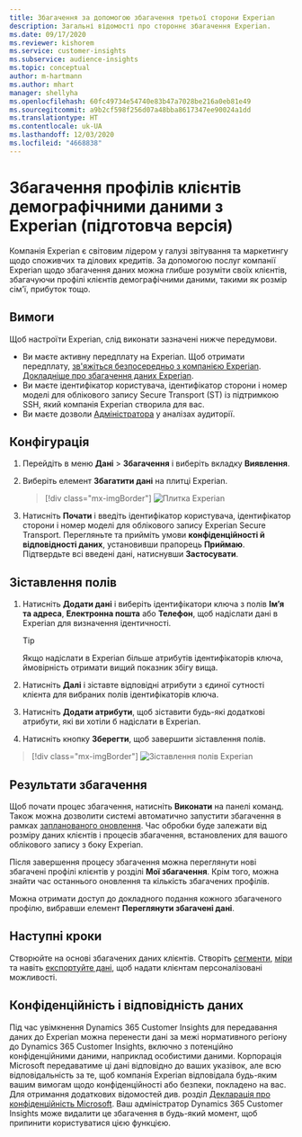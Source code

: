 ```yaml
---
title: Збагачення за допомогою збагачення третьої сторони Experian
description: Загальні відомості про стороннє збагачення Experian.
ms.date: 09/17/2020
ms.reviewer: kishorem
ms.service: customer-insights
ms.subservice: audience-insights
ms.topic: conceptual
author: m-hartmann
ms.author: mhart
manager: shellyha
ms.openlocfilehash: 60fc49734e54740e83b47a7028be216a0eb81e49
ms.sourcegitcommit: a9b2cf598f256d07a48bba8617347ee90024a1dd
ms.translationtype: HT
ms.contentlocale: uk-UA
ms.lasthandoff: 12/03/2020
ms.locfileid: "4668838"
---
```

# <a name="enrich-customer-profiles-with-demographics-from-experian-preview"></a>Збагачення профілів клієнтів демографічними даними з Experian (підготовча версія)

Компанія Experian є світовим лідером у галузі звітування та маркетингу щодо споживчих та ділових кредитів. За допомогою послуг компанії Experian щодо збагачення даних можна глибше розуміти своїх клієнтів, збагачуючи профілі клієнтів демографічними даними, такими як розмір сім'ї, прибуток тощо.

## <a name="prerequisites"></a>Вимоги

Щоб настроїти Experian, слід виконати зазначені нижче передумови.

- Ви маєте активну передплату на Experian. Щоб отримати передплату, [зв'яжіться безпосередньо з компанією Experian](https://www.experian.com/marketing-services/contact). [Докладніше про збагачення даних Experian](https://www.experian.com/marketing-services/microsoft?cmpid=ems_web_mci_cdppage).
- Ви маєте ідентифікатор користувача, ідентифікатор сторони і номер моделі для облікового запису Secure Transport (ST) із підтримкою SSH, який компанія Experian створила для вас.
- Ви маєте дозволи [Адміністратора](permissions.md#administrator) у аналізах аудиторії.

## <a name="configuration"></a>Конфігурація

1. Перейдіть в меню **Дані** > **Збагачення** і виберіть вкладку **Виявлення**.

1. Виберіть елемент **Збагатити дані** на плитці Experian.

   > [!div class="mx-imgBorder"]
   > ![Плитка Experian](media/experian-tile.png "Плитка Experian")

1. Натисніть **Почати** і введіть ідентифікатор користувача, ідентифікатор сторони і номер моделі для облікового запису Experian Secure Transport. Перегляньте та прийміть умови **конфіденційності й відповідності даних**, установивши прапорець **Приймаю**. Підтвердьте всі введені дані, натиснувши **Застосувати**.

## <a name="map-your-fields"></a>Зіставлення полів

1. Натисніть **Додати дані** і виберіть ідентифікатори ключа з полів **Ім’я та адреса**, **Електронна пошта** або **Телефон**, щоб надіслати дані в Experian для визначення ідентичності.

   > [!TIP]
   > Якщо надіслати в Experian більше атрибутів ідентифікаторів ключа, ймовірність отримати вищий показник збігу вища.

1. Натисніть **Далі** і зіставте відповідні атрибути з єдиної сутності клієнта для вибраних полів ідентифікаторів ключа.

1. Натисніть **Додати атрибути**, щоб зіставити будь-які додаткові атрибути, які ви хотіли б надіслати в Experian.

1.  Натисніть кнопку **Зберегти**, щоб завершити зіставлення полів.

   > [!div class="mx-imgBorder"]
   > ![Зіставлення полів Experian](media/experian-field-mapping.png "Зіставлення полів Experian")

## <a name="enrichment-results"></a>Результати збагачення

Щоб почати процес збагачення, натисніть **Виконати** на панелі команд. Також можна дозволити системі автоматично запустити збагачення в рамках [запланованого оновлення](system.md#schedule-tab). Час обробки буде залежати від розміру даних клієнтів і процесів збагачення, встановлених для вашого облікового запису з боку Experian.

Після завершення процесу збагачення можна переглянути нові збагачені профілі клієнтів у розділі **Мої збагачення**. Крім того, можна знайти час останнього оновлення та кількість збагачених профілів.

Можна отримати доступ до докладного подання кожного збагаченого профілю, вибравши елемент **Переглянути збагачені дані**.

## <a name="next-steps"></a>Наступні кроки

Створюйте на основі збагачених даних клієнтів. Створіть [сегменти](segments.md), [міри](measures.md) та навіть [експортуйте дані](export-destinations.md), щоб надати клієнтам персоналізовані можливості.

## <a name="data-privacy-and-compliance"></a>Конфіденційність і відповідність даних

Під час увімкнення Dynamics 365 Customer Insights для передавання даних до Experian можна перенести дані за межі нормативного регіону до Dynamics 365 Customer Insights, включно з потенційно конфіденційними даними, наприклад особистими даними. Корпорація Microsoft передаватиме ці дані відповідно до ваших указівок, але всю відповідальність за те, щоб компанія Experian відповідала будь-яким вашим вимогам щодо конфіденційності або безпеки, покладено на вас. Для отримання додаткових відомостей див. розділ [Декларація про конфіденційність Microsoft](https://go.microsoft.com/fwlink/?linkid=396732).
Ваш адміністратор Dynamics 365 Customer Insights може видалити це збагачення в будь-який момент, щоб припинити користуватися цією функцією.
